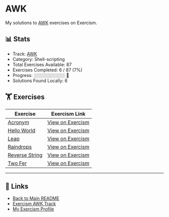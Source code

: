 # AWK

My solutions to [AWK](https://exercism.org/tracks/awk) exercises on Exercism.

## 📊 Stats

- Track: [AWK](https://exercism.org/tracks/awk)
- Category: Shell-scripting
- Total Exercises Available: 87
- Exercises Completed: 6 / 87 (7%)
- Progress: ░░░░░░░░░░ 🔴
- Solutions Found Locally: 6

## 🏋️ Exercises

| Exercise | Exercism Link |
|----------|---------------|
| [Acronym](acronym/README.md) | [View on Exercism](https://exercism.org/tracks/awk/exercises/acronym) |
| [Hello World](hello-world/README.md) | [View on Exercism](https://exercism.org/tracks/awk/exercises/hello-world) |
| [Leap](leap/README.md) | [View on Exercism](https://exercism.org/tracks/awk/exercises/leap) |
| [Raindrops](raindrops/README.md) | [View on Exercism](https://exercism.org/tracks/awk/exercises/raindrops) |
| [Reverse String](reverse-string/README.md) | [View on Exercism](https://exercism.org/tracks/awk/exercises/reverse-string) |
| [Two Fer](two-fer/README.md) | [View on Exercism](https://exercism.org/tracks/awk/exercises/two-fer) |

---

## 🔗 Links

- [Back to Main README](../README.md)
- [Exercism AWK Track](https://exercism.org/tracks/awk)
- [My Exercism Profile](https://exercism.org/profiles/princemuel)
